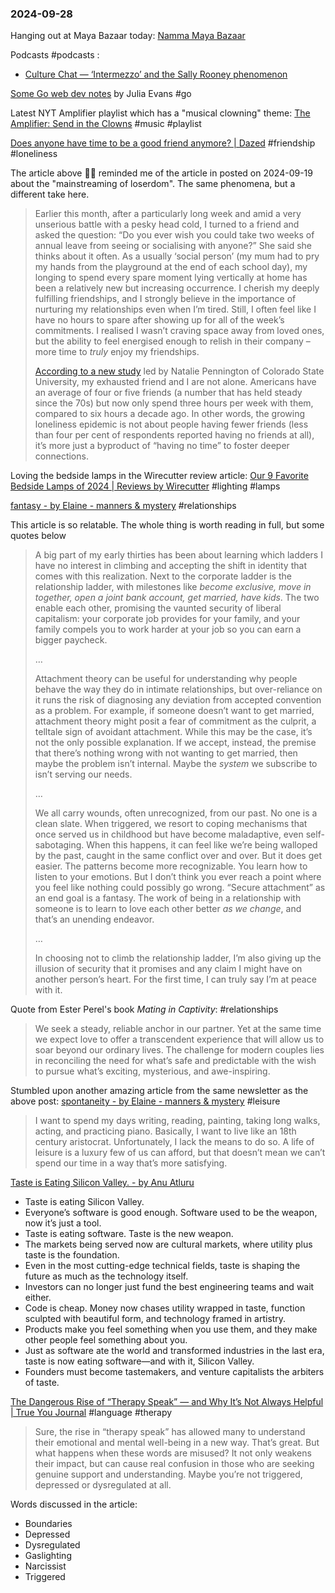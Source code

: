 ### 2024-09-28

Hanging out at Maya Bazaar today: [Namma Maya Bazaar](https://www.instagram.com/_maya_bazaar/)

Podcasts #podcasts :
- [Culture Chat — ‘Intermezzo’ and the Sally Rooney phenomenon](https://on.ft.com/3MZXQOZ)

[Some Go web dev notes](https://jvns.ca/blog/2024/09/27/some-go-web-dev-notes/) by Julia Evans #go 

Latest NYT Amplifier playlist which has a "musical clowning" theme: [The Amplifier: Send in the Clowns](https://music.youtube.com/playlist?list=PLu_RmAJBNiIJ5xygyhk-SQn6XbeM45G0A) #music #playlist 

[Does anyone have time to be a good friend anymore? | Dazed](https://www.dazeddigital.com/life-culture/article/64746/1/do-you-have-time-to-be-a-good-friend-career-relationships-work-loneliness) #friendship #loneliness 

The article above ☝🏽 reminded me of the article in posted on 2024-09-19 about the "mainstreaming of loserdom". The same phenomena, but a different take here.

> Earlier this month, after a particularly long week and amid a very unserious battle with a pesky head cold, I turned to a friend and asked the question: “Do you ever wish you could take two weeks of annual leave from seeing or socialising with anyone?” She said she thinks about it often. As a usually ‘social person’ (my mum had to pry my hands from the playground at the end of each school day), my longing to spend every spare moment lying vertically at home has been a relatively new but increasing occurrence. I cherish my deeply fulfilling friendships, and I strongly believe in the importance of nurturing my relationships even when I’m tired. Still, I often feel like I have no hours to spare after showing up for all of the week’s commitments. I realised I wasn’t craving space away from loved ones, but the ability to feel energised enough to relish in their company – more time to _truly_ enjoy my friendships.
> 
> [According to a new study](https://www.zmescience.com/science/news-science/american-loneliness-paradox/) led by Natalie Pennington of Colorado State University, my exhausted friend and I are not alone. Americans have an average of four or five friends (a number that has held steady since the 70s) but now only spend three hours per week with them, compared to six hours a decade ago. In other words, the growing loneliness epidemic is not about people having fewer friends (less than four per cent of respondents reported having no friends at all), it’s more just a byproduct of “having no time” to foster deeper connections.

Loving the bedside lamps in the Wirecutter review article: [Our 9 Favorite Bedside Lamps of 2024 | Reviews by Wirecutter](https://www.nytimes.com/wirecutter/reviews/our-favorite-bedside-lamps-under-200) #lighting #lamps

[fantasy - by Elaine - manners & mystery](https://elainewrites.substack.com/p/fantasy) #relationships 

This article is so relatable. The whole thing is worth reading in full, but some quotes below

> A big part of my early thirties has been about learning which ladders I have no interest in climbing and accepting the shift in identity that comes with this realization. Next to the corporate ladder is the relationship ladder, with milestones like _become exclusive, move in together, open a joint bank account, get married, have kids_. The two enable each other, promising the vaunted security of liberal capitalism: your corporate job provides for your family, and your family compels you to work harder at your job so you can earn a bigger paycheck.
> 
> …
> 
> Attachment theory can be useful for understanding why people behave the way they do in intimate relationships, but over-reliance on it runs the risk of diagnosing any deviation from accepted convention as a problem. For example, if someone doesn’t want to get married, attachment theory might posit a fear of commitment as the culprit, a telltale sign of avoidant attachment. While this may be the case, it’s not the only possible explanation. If we accept, instead, the premise that there’s nothing wrong with not wanting to get married, then maybe the problem isn’t internal. Maybe the _system_ we subscribe to isn’t serving our needs.
> 
> …
> 
> We all carry wounds, often unrecognized, from our past. No one is a clean slate. When triggered, we resort to coping mechanisms that once served us in childhood but have become maladaptive, even self-sabotaging. When this happens, it can feel like we’re being walloped by the past, caught in the same conflict over and over. But it does get easier. The patterns become more recognizable. You learn how to listen to your emotions. But I don’t think you ever reach a point where you feel like nothing could possibly go wrong. “Secure attachment” as an end goal is a fantasy. The work of being in a relationship with someone is to learn to love each other better _as we change_, and that’s an unending endeavor.
> 
> …
> 
> In choosing not to climb the relationship ladder, I’m also giving up the illusion of security that it promises and any claim I might have on another person’s heart. For the first time, I can truly say I’m at peace with it.

Quote from Ester Perel's book _Mating in Captivity_: #relationships 

> We seek a steady, reliable anchor in our partner. Yet at the same time we expect love to offer a transcendent experience that will allow us to soar beyond our ordinary lives. The challenge for modern couples lies in reconciling the need for what’s safe and predictable with the wish to pursue what’s exciting, mysterious, and awe-inspiring.

Stumbled upon another amazing article from the same newsletter as the above post: [spontaneity - by Elaine - manners & mystery](https://elainewrites.substack.com/p/spontaneity) #leisure

> I want to spend my days writing, reading, painting, taking long walks, acting, and practicing piano. Basically, I want to live like an 18th century aristocrat. Unfortunately, I lack the means to do so. A life of leisure is a luxury few of us can afford, but that doesn’t mean we can’t spend our time in a way that’s more satisfying.

[Taste is Eating Silicon Valley. - by Anu Atluru](https://www.workingtheorys.com/p/taste-is-eating-silicon-valley)
- Taste is eating Silicon Valley.
- Everyone’s software is good enough. Software used to be the weapon, now it’s just a tool.
- Taste is eating software. Taste is the new weapon.
- The markets being served now are cultural markets, where utility plus taste is the foundation.
- Even in the most cutting-edge technical fields, taste is shaping the future as much as the technology itself.
- Investors can no longer just fund the best engineering teams and wait either.
- Code is cheap. Money now chases utility wrapped in taste, function sculpted with beautiful form, and technology framed in artistry.
- Products make you feel something when you use them, and they make other people feel something about you.
- Just as software ate the world and transformed industries in the last era, taste is now eating software—and with it, Silicon Valley.
- Founders must become tastemakers, and venture capitalists the arbiters of taste.

[The Dangerous Rise of “Therapy Speak” — and Why It’s Not Always Helpful | True You Journal](https://www.truity.com/blog/dangerous-rise-therapy-speak-and-why-its-not-always-helpful) #language #therapy 

> Sure, the rise in “therapy speak” has allowed many to understand their emotional and mental well-being in a new way. That’s great. But what happens when these words are misused? It not only weakens their impact, but can cause real confusion in those who are seeking genuine support and understanding. Maybe you’re not triggered, depressed or dysregulated at all.

Words discussed in the article:
- Boundaries
- Depressed
- Dysregulated
- Gaslighting
- Narcissist
- Triggered